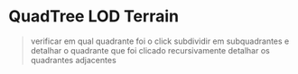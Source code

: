# QuadTree LOD Terrain

> verificar em qual quadrante foi o click
> subdividir em subquadrantes e detalhar o quadrante que foi clicado
> recursivamente detalhar os quadrantes adjacentes